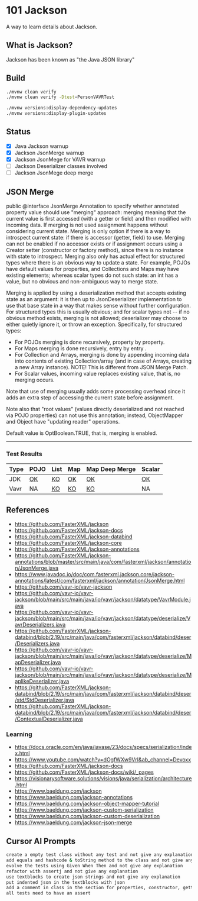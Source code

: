 # 101 Jackson

A way to learn details about Jackson.

## What is Jackson?

Jackson has been known as "the Java JSON library" 

## Build

```bash
./mvnw clean verify
./mvnw clean verify -Dtest=PersonVAVRTest  

./mvnw versions:display-dependency-updates
./mvnw versions:display-plugin-updates
```

## Status

- [x] Java Jackson warnup
- [x] Jackson JsonMerge warnup
- [x] Jackson JsonMege for VAVR warnup
- [ ] Jackson Deserializer classes involved
- [ ] Jackson JsonMege deep merge

## JSON Merge

public @interface JsonMerge
Annotation to specify whether annotated property value should use "merging" approach: merging meaning that the current value is first accessed (with a getter or field) and then modified with incoming data. If merging is not used assignment happens without considering current state.
Merging is only option if there is a way to introspect current state: if there is accessor (getter, field) to use. Merging can not be enabled if no accessor exists or if assignment occurs using a Creator setter (constructor or factory method), since there is no instance with state to introspect. Merging also only has actual effect for structured types where there is an obvious way to update a state. For example, POJOs have default values for properties, and Collections and Maps may have existing elements; whereas scalar types do not such state: an int has a value, but no obvious and non-ambiguous way to merge state.

Merging is applied by using a deserialization method that accepts existing state as an argument: it is then up to JsonDeserializer implementation to use that base state in a way that makes sense without further configuration. For structured types this is usually obvious; and for scalar types not -- if no obvious method exists, merging is not allowed; deserializer may choose to either quietly ignore it, or throw an exception. Specifically, for structured types:

- For POJOs merging is done recursively, property by property.
- For Maps merging is done recursively, entry by entry .
- For Collection and Arrays, merging is done by appending incoming data into contents of existing Collection/array (and in case of Arrays, creating a new Array instance). NOTE! This is different from JSON Merge Patch.
- For Scalar values, incoming value replaces existing value, that is, no merging occurs.

Note that use of merging usually adds some processing overhead since it adds an extra step of accessing the current state before assignment.

Note also that "root values" (values directly deserialized and not reached via POJO properties) can not use this annotation; instead, ObjectMapper and Object have "updating reader" operations.

Default value is OptBoolean.TRUE, that is, merging is enabled.

---

### Test Results

| Type | POJO | List | Map | Map Deep Merge | Scalar |
|------|------|------|-----|----------------|--------|
| JDK  | [OK](./src/main/java/info/jab/java/jackson/jsonmerge/pojo/Employee.java) | [KO](./src/test/java/info/jab/java/jackson/jsonmerge/list/DepartmentTest.java) | [OK](./src/test/java/info/jab/java/jackson/jsonmerge/map/PersonTest.java) | [OK](./src/test/java/info/jab/java/jackson/jsonmerge/mapdm/NestedMapContainerTest.java) | [OK](src/main/java/info/jab/java/jackson/jsonmerge/scalar/Product.java) |
| Vavr | NA   | [KO](./src/test/java/info/jab/java/jackson/jsonmerge/list/DepartmentVAVRTest.java) | [KO](./src/test/java/info/jab/java/jackson/jsonmerge/map/PersonVAVRTest.java)  | [KO](./src/test/java/info/jab/java/jackson/jsonmerge/mapdm/NestedMapContainerVAVRTest.java)         | NA     |

## References

- https://github.com/FasterXML/jackson
- https://github.com/FasterXML/jackson-docs
- https://github.com/FasterXML/jackson-databind
- https://github.com/FasterXML/jackson-core
- https://github.com/FasterXML/jackson-annotations
- https://github.com/FasterXML/jackson-annotations/blob/master/src/main/java/com/fasterxml/jackson/annotation/JsonMerge.java
- https://www.javadoc.io/doc/com.fasterxml.jackson.core/jackson-annotations/latest/com/fasterxml/jackson/annotation/JsonMerge.html
- https://github.com/vavr-io/vavr-jackson
- https://github.com/vavr-io/vavr-jackson/blob/main/src/main/java/io/vavr/jackson/datatype/VavrModule.java
- https://github.com/vavr-io/vavr-jackson/blob/main/src/main/java/io/vavr/jackson/datatype/deserialize/VavrDeserializers.java
- https://github.com/FasterXML/jackson-databind/blob/2.19/src/main/java/com/fasterxml/jackson/databind/deser/Deserializers.java
- https://github.com/vavr-io/vavr-jackson/blob/main/src/main/java/io/vavr/jackson/datatype/deserialize/MapDeserializer.java
- https://github.com/vavr-io/vavr-jackson/blob/main/src/main/java/io/vavr/jackson/datatype/deserialize/MaplikeDeserializer.java
- https://github.com/FasterXML/jackson-databind/blob/2.19/src/main/java/com/fasterxml/jackson/databind/deser/std/StdDeserializer.java
- https://github.com/FasterXML/jackson-databind/blob/2.19/src/main/java/com/fasterxml/jackson/databind/deser/ContextualDeserializer.java

### Learning

- https://docs.oracle.com/en/java/javase/23/docs/specs/serialization/index.html
- https://www.youtube.com/watch?v=dOgfWXw9VrI&ab_channel=Devoxx
- https://github.com/FasterXML/jackson-docs
- https://github.com/FasterXML/jackson-docs/wiki/_pages
- https://visionarysoftware.solutions/visions/java/serialization/architecture.html
- https://www.baeldung.com/jackson
- https://www.baeldung.com/jackson-annotations
- https://www.baeldung.com/jackson-object-mapper-tutorial
- https://www.baeldung.com/jackson-custom-serialization
- https://www.baeldung.com/jackson-custom-deserialization
- https://www.baeldung.com/jackson-json-merge

## Cursor AI Prompts

```bash
create a empty test class without any test and not give any explanation
add equals and hashcode & toString method to the class and not give any explanation
evolve the tests using Given When Then and not give any explanation
refactor with assertj and not give any explanation
use textblocks to create json strings and not give any explanation
put indented json in the textblocks with json
add a comment in class in the section for properties, constructor, getters, setters, equals, hashcode, toString and not give any explanation
all tests need to have an assert
```
